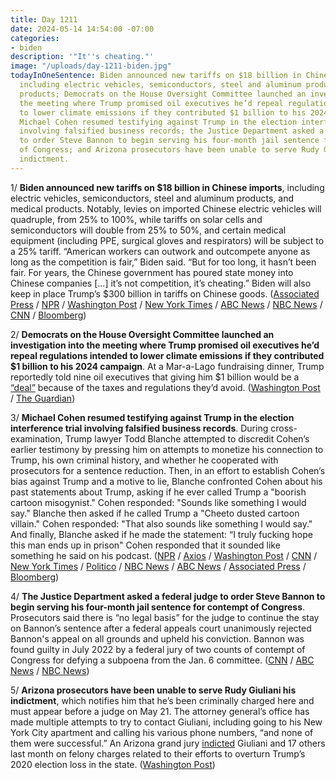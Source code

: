 ```yaml
---
title: Day 1211
date: 2024-05-14 14:54:00 -07:00
categories:
- biden
description: '"It''s cheating."'
image: "/uploads/day-1211-biden.jpg"
todayInOneSentence: Biden announced new tariffs on $18 billion in Chinese imports,
  including electric vehicles, semiconductors, steel and aluminum products, and medical
  products; Democrats on the House Oversight Committee launched an investigation into
  the meeting where Trump promised oil executives he’d repeal regulations intended
  to lower climate emissions if they contributed $1 billion to his 2024 campaign;
  Michael Cohen resumed testifying against Trump in the election interference trial
  involving falsified business records; the Justice Department asked a federal judge
  to order Steve Bannon to begin serving his four-month jail sentence for contempt
  of Congress; and Arizona prosecutors have been unable to serve Rudy Giuliani his
  indictment.
---
```


1/ **Biden announced new tariffs on $18 billion in Chinese imports**, including electric vehicles, semiconductors, steel and aluminum products, and medical products. Notably, levies on imported Chinese electric vehicles will quadruple, from 25% to 100%, while tariffs on solar cells and semiconductors will double from 25% to 50%, and certain medical equipment (including PPE, surgical gloves and respirators) will be subject to a 25% tariff. “American workers can outwork and outcompete anyone as long as the competition is fair,” Biden said. “But for too long, it hasn’t been fair. For years, the Chinese government has poured state money into Chinese companies [...] it’s not competition, it’s cheating.” Biden will also keep in place Trump’s $300 billion in tariffs on Chinese goods. ([Associated Press](https://apnews.com/article/biden-china-tariffs-electric-vehicles-evs-solar-2024ba735c47e04a50898a88425c5e2c) / [NPR](https://www.npr.org/2024/05/14/1250987721/biden-china-tariffs-electric-vehicles) / [Washington Post](https://www.washingtonpost.com/business/2024/05/14/biden-china-tariff-ev-solar/) / [New York Times](https://www.nytimes.com/2024/05/14/us/politics/biden-china-tariffs.html) / [ABC News](https://abcnews.go.com/Politics/biden-announce-new-china-tariffs-electric-vehicles-solar/story?id=110217430) / [NBC News](https://www.nbcnews.com/politics/white-house/biden-moves-ahead-tariff-hikes-numerous-chinese-goods-rcna152090) / [CNN](https://www.cnn.com/2024/05/14/politics/biden-tariffs-chinese-imports/index.html) / [Bloomberg](https://www.bloomberg.com/news/articles/2024-05-14/biden-imposes-sweeping-tariffs-on-chinese-chips-minerals-evs?srnd=homepage-americas&sref=MIBMEEoj))

2/ **Democrats on the House Oversight Committee launched an investigation into the meeting where Trump promised oil executives he’d repeal regulations intended to lower climate emissions if they contributed $1 billion to his 2024 campaign**. At a Mar-a-Lago fundraising dinner, Trump reportedly told nine oil executives that giving him $1 billion would be a [“deal”](https://whatthefuckjusthappenedtoday.com/2024/05/13/day-1210/#trump-asked-oil-executives-for-1-bil) because of the taxes and regulations they’d avoid. ([Washington Post](https://www.washingtonpost.com/climate-environment/2024/05/14/trump-oil-executives-investigation-democrats/) / [The Guardian](https://www.theguardian.com/us-news/live/2024/may/14/mike-johnson-trump-trial-congress-politics-updates))

3/ **Michael Cohen resumed testifying against Trump in the election interference trial involving falsified business records**. During cross-examination, Trump lawyer Todd Blanche attempted to discredit Cohen’s earlier testimony by pressing him on attempts to monetize his connection to Trump, his own criminal history, and whether he cooperated with prosecutors for a sentence reduction. Then, in an effort to establish Cohen’s bias against Trump and a motive to lie, Blanche confronted Cohen about his past statements about Trump, asking if he ever called Trump a "boorish cartoon misogynist." Cohen responded: "Sounds like something I would say." Blanche then asked if he called Trump a "Cheeto dusted cartoon villain." Cohen responded: "That also sounds like something I would say." And finally, Blanche asked if he made the statement: “I truly fucking hope this man ends up in prison" Cohen responded that it sounded like something he said on his podcast. ([NPR](https://www.npr.org/2024/05/14/1251285313/trump-trial-michael-cohen) / [Axios](https://www.axios.com/2024/05/14/trump-hush-money-trial-michael-cohen-cross-examination) / [Washington Post](https://www.washingtonpost.com/politics/2024/05/14/trump-hush-money-trial-michael-cohen-live-updates/) / [CNN](https://www.cnn.com/politics/live-news/trump-hush-money-trial-05-14-24/index.html?tab=Catch+Up) / [New York Times](https://www.nytimes.com/live/2024/05/14/nyregion/trump-trial-news-michael-cohen) / [Politico](https://www.politico.com/live-updates/2024/05/14/trump-hush-money-criminal-trial/tv-spots-and-book-profits-00157977) / [NBC News](https://www.nbcnews.com/politics/donald-trump/live-blog/trump-hush-money-trial-day-17-michael-cohen-live-updates-rcna151899) / [ABC News](https://abcnews.go.com/US/live-updates/trump-hush-money-trial/?id=110153195) / [Associated Press](https://apnews.com/live/trump-trial-updates-michael-cohen-testimony-day-17) / [Bloomberg](https://www.bloomberg.com/news/live-blog/2024-05-14/trump-criminal-trial-may-14?srnd=homepage-americas&sref=MIBMEEoj))

4/ **The Justice Department asked a federal judge to order Steve Bannon to begin serving his four-month jail sentence for contempt of Congress**. Prosecutors said there is “no legal basis” for the judge to continue the stay on Bannon’s sentence after a federal appeals court unanimously rejected Bannon's appeal on all grounds and upheld his conviction. Bannon was found guilty in July 2022 by a federal jury of two counts of contempt of Congress for defying a subpoena from the Jan. 6 committee. ([CNN](https://www.cnn.com/2024/05/14/politics/steve-bannon-justice-department-prison-sentence/index.html) / [ABC News](https://abcnews.go.com/Politics/doj-requests-judge-order-steve-bannon-begin-prison/story?id=110209704) / [NBC News](https://www.nbcnews.com/politics/justice-department/prosecutors-ask-judge-order-steve-bannon-report-prison-rcna152213))

5/ **Arizona prosecutors have been unable to serve Rudy Giuliani his indictment**, which notifies him that he’s been criminally charged here and must appear before a judge on May 21. The attorney general’s office has made multiple attempts to try to contact Giuliani, including going to his New York City apartment and calling his various phone numbers, “and none of them were successful.” An Arizona grand jury [indicted](https://whatthefuckjusthappenedtoday.com/2024/04/25/day-1192/#3-a-grand-jury-in-arizona-indicted-1) Giuliani and 17 others last month on felony charges related to their efforts to overturn Trump’s 2020 election loss in the state. ([Washington Post](https://www.washingtonpost.com/national-security/2024/05/14/rudy-giuliani-arizona-charges/))